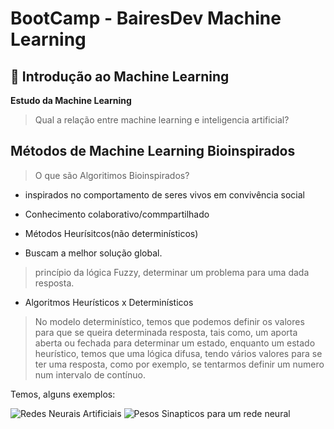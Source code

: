 # BootCamp -  BairesDev Machine Learning

## 📌 Introdução ao Machine Learning


**Estudo da Machine Learning**

> Qual a relação entre machine learning e inteligencia artificial?


## Métodos de Machine Learning Bioinspirados

> O que são Algoritimos Bioinspirados?

- inspirados no comportamento de seres vivos em convivência social

- Conhecimento colaborativo/commpartilhado

- Métodos Heurísitcos(não determinísticos)

- Buscam a melhor solução global.

> princípio da lógica Fuzzy, determinar um problema para uma dada resposta.


- Algoritmos Heurísticos x Determinísticos


> No modelo determinístico, temos que podemos definir os valores para que se queira determinada resposta, tais como, um aporta aberta ou fechada para determinar um estado, enquanto um estado heurístico, temos que uma lógica difusa, tendo vários valores para se ter uma resposta, como por exemplo, se tentarmos definir um numero num intervalo de contínuo.

Temos, alguns exemplos:

![Redes Neurais Artificiais](imagens/redesneuraisartificiais) 
![Pesos Sinapticos para um rede neural](imagens/)